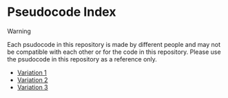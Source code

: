 # Pseudocode Index

>[!WARNING]
>Each psudocode in this repository is made by different people and may not be compatible with each other or for the code in this repository. Please use the psudocode in this repository as a reference only.
<!-- 
    https://github.com/csc-mec/DS_LAB/blob/main/psudocodes/psudo_index.md
 -->

- [Variation 1](https://github.com/csc-mec/DS_LAB/blob/main/pseudocodes/n1ved.md)
- [Variation 2](https://github.com/csc-mec/DS_LAB/blob/main/pseudocodes/gautham.txt) 
- [Variation 3](/path/to/file3.pseudo) 


